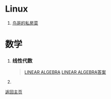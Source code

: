 # Linux

1. [鸟哥的私房菜](../Resource/pdf/鸟哥的私房菜.pdf)





# 数学

1. ### 线性代数

	>[LINEAR ALGEBRA](../Resource/pdf/线性代数.pdf)
	>[LINEAR ALGEBRA答案](../Resource/pdf/线性代数习题答案.pdf)

2. 



[返回主页](../index.html)
